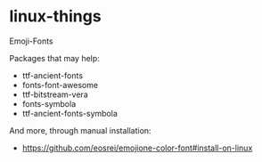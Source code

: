# linux-things

Emoji-Fonts

Packages that may help:

* ttf-ancient-fonts
* fonts-font-awesome
* ttf-bitstream-vera  
* fonts-symbola 
* ttf-ancient-fonts-symbola

And more, through manual installation:

* https://github.com/eosrei/emojione-color-font#install-on-linux
